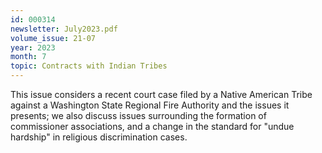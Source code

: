 ```yaml
---
id: 000314
newsletter: July2023.pdf
volume_issue: 21-07
year: 2023
month: 7
topic: Contracts with Indian Tribes
---
```


This issue considers a recent court case filed by a Native American Tribe against a Washington State Regional Fire Authority and the issues it presents; we also discuss issues surrounding the formation of commissioner associations, and a change in the standard for "undue hardship" in religious discrimination cases.